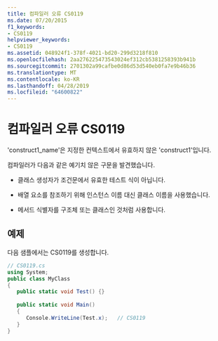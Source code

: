 ```yaml
---
title: 컴파일러 오류 CS0119
ms.date: 07/20/2015
f1_keywords:
- CS0119
helpviewer_keywords:
- CS0119
ms.assetid: 048924f1-378f-4021-bd20-299d3218f810
ms.openlocfilehash: 2aa276225473543024ef312cb5381258393b941b
ms.sourcegitcommit: 2701302a99cafbe0d86d53d540eb0fa7e9b46b36
ms.translationtype: MT
ms.contentlocale: ko-KR
ms.lasthandoff: 04/28/2019
ms.locfileid: "64600822"
---
```

# <a name="compiler-error-cs0119"></a>컴파일러 오류 CS0119
'construct1_name'은 지정한 컨텍스트에서 유효하지 않은 'construct1'입니다.  
  
 컴파일러가 다음과 같은 예기치 않은 구문을 발견했습니다.  
  
- 클래스 생성자가 조건문에서 유효한 테스트 식이 아닙니다.  
  
- 배열 요소를 참조하기 위해 인스턴스 이름 대신 클래스 이름을 사용했습니다.  
  
- 메서드 식별자를 구조체 또는 클래스인 것처럼 사용합니다.  
  
## <a name="example"></a>예제  
 다음 샘플에서는 CS0119를 생성합니다.  
  
```csharp  
// CS0119.cs  
using System;  
public class MyClass   
{  
   public static void Test() {}  
  
   public static void Main()  
   {  
      Console.WriteLine(Test.x);   // CS0119  
   }  
}  
```
